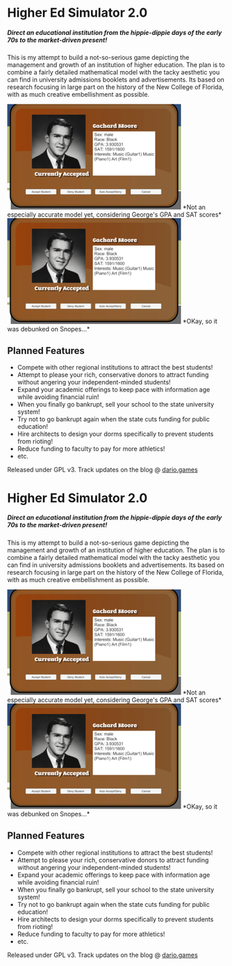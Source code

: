 # Higher Ed Simulator 2.0
##### Direct an educational institution from the hippie-dippie days of the early 70s to the market-driven present!

This is my attempt to build a not-so-serious game depicting the management and growth of an institution of higher education. The plan is to combine a fairly detailed mathematical model with the tacky aesthetic you can find in university admissions booklets and advertisements. Its based on research focusing in large part on the history of the New College of Florida, with as much creative embellishment as possible.

<img src="https://raw.githubusercontent.com/mcoirad/SimUni/master/Assets/Preview/preview1.png" alt="alt text" width="400" >
*Not an especially accurate model yet, considering George's GPA and SAT scores*
<img src="https://raw.githubusercontent.com/mcoirad/SimUni/master/Assets/Preview/preview1.png" alt="alt text" width="400" >
*OKay, so it was debunked on Snopes...*

## Planned Features

  - Compete with other regional institutions to attract the best students!
  - Attempt to please your rich, conservative donors to attract funding without angering your independent-minded students!
  - Expand your academic offerings to keep pace with information age while avoiding financial ruin!
  - When you finally go bankrupt, sell your school to the state university system!
  - Try not to go bankrupt again when the state cuts funding for public education!
  - Hire architects to design your dorms specifically to prevent students from rioting!
  - Reduce funding to faculty to pay for more athletics!
  - etc.

Released under GPL v3.
Track updates on the blog @ [dario.games](www.dario.games)
# Higher Ed Simulator 2.0
##### Direct an educational institution from the hippie-dippie days of the early 70s to the market-driven present!

This is my attempt to build a not-so-serious game depicting the management and growth of an institution of higher education. The plan is to combine a fairly detailed mathematical model with the tacky aesthetic you can find in university admissions booklets and advertisements. Its based on research focusing in large part on the history of the New College of Florida, with as much creative embellishment as possible.

<img src="https://raw.githubusercontent.com/mcoirad/SimUni/master/Assets/Preview/preview1.png" alt="alt text" width="400" >
*Not an especially accurate model yet, considering George's GPA and SAT scores*
<img src="https://raw.githubusercontent.com/mcoirad/SimUni/master/Assets/Preview/preview1.png" alt="alt text" width="400" >
*OKay, so it was debunked on Snopes...*

## Planned Features

  - Compete with other regional institutions to attract the best students!
  - Attempt to please your rich, conservative donors to attract funding without angering your independent-minded students!
  - Expand your academic offerings to keep pace with information age while avoiding financial ruin!
  - When you finally go bankrupt, sell your school to the state university system!
  - Try not to go bankrupt again when the state cuts funding for public education!
  - Hire architects to design your dorms specifically to prevent students from rioting!
  - Reduce funding to faculty to pay for more athletics!
  - etc.

Released under GPL v3.
Track updates on the blog @ [dario.games](www.dario.games)
